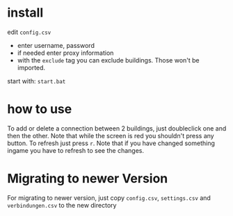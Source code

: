 # install

edit ```config.csv```
- enter username, password
- if needed enter proxy information
- with the ```exclude``` tag you can exclude buildings. Those won't be imported.

start with: ```start.bat```

# how to use

To add or delete a connection between 2 buildings, just doubleclick one and then the other.
Note that while the screen is red you shouldn't press any button.
To refresh just press ```r```.
Note that if you have changed something ingame you have to refresh to see the changes.

# Migrating to newer Version

For migrating to newer version, just copy ```config.csv```, ```settings.csv``` and ```verbindungen.csv``` to the new directory
